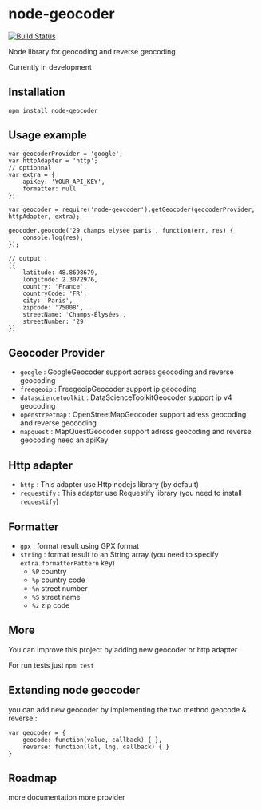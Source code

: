 # node-geocoder

[![Build Status](https://travis-ci.org/nchaulet/node-geocoder.png?branch=master)](https://travis-ci.org/nchaulet/node-geocoder)

Node library for geocoding and reverse geocoding

Currently in development

## Installation

    npm install node-geocoder

## Usage example

    var geocoderProvider = 'google';
    var httpAdapter = 'http';
    // optionnal
    var extra = {
        apiKey: 'YOUR_API_KEY',
        formatter: null
    };

    var geocoder = require('node-geocoder').getGeocoder(geocoderProvider, httpAdapter, extra);

    geocoder.geocode('29 champs elysée paris', function(err, res) {
        console.log(res);
    });

    // output :
    [{
        latitude: 48.8698679,
        longitude: 2.3072976,
        country: 'France',
        countryCode: 'FR',
        city: 'Paris',
        zipcode: '75008',
        streetName: 'Champs-Élysées',
        streetNumber: '29'
    }]


## Geocoder Provider

* `google` : GoogleGeocoder support adress geocoding and reverse geocoding
* `freegeoip` : FreegeoipGeocoder support ip geocoding
* `datasciencetoolkit` : DataScienceToolkitGeocoder support ip v4 geocoding
* `openstreetmap` : OpenStreetMapGeocoder support adress geocoding and reverse geocoding
* `mapquest` : MapQuestGeocoder support adress geocoding and reverse geocoding need an apiKey

## Http adapter

* `http`       : This adapter use Http nodejs library (by default)
* `requestify` : This adapter use Requestify library (you need to install `requestify`)

## Formatter

* `gpx`    : format result using GPX format 
* `string` : format result to an String array (you need to specify `extra.formatterPattern` key) 
    * `%P` country
    * `%p` country code
    * `%n` street number
    * `%S` street name
    * `%z` zip code


## More

You can improve this project by adding new geocoder or http adapter

For run tests just `npm test`

## Extending node geocoder

you can add new geocoder by implementing the two method geocode & reverse :


    var geocoder = {
        geocode: function(value, callback) { },
        reverse: function(lat, lng, callback) { }
    }

## Roadmap

more documentation
more provider
